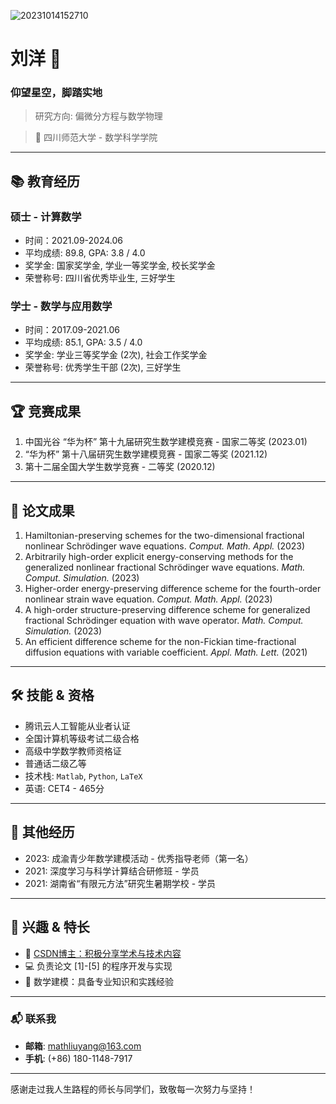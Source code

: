 ![20231014152710](https://typora-1307664364.cos.ap-chengdu.myqcloud.com/img/20231014152710.png)

# 刘洋 🌌

### **仰望星空，脚踏实地**

> 研究方向: 偏微分方程与数学物理

> 📍 四川师范大学 - 数学科学学院

---

## 📚 教育经历

### **硕士** - 计算数学

- 时间：2021.09-2024.06
- 平均成绩: 89.8, GPA: 3.8 / 4.0
- 奖学金: 国家奖学金, 学业一等奖学金, 校长奖学金
- 荣誉称号: 四川省优秀毕业生, 三好学生

### **学士** - 数学与应用数学

- 时间：2017.09-2021.06
- 平均成绩: 85.1, GPA: 3.5 / 4.0
- 奖学金: 学业三等奖学金 (2次), 社会工作奖学金
- 荣誉称号: 优秀学生干部 (2次), 三好学生

---

## 🏆 竞赛成果

1. 中国光谷 “华为杯” 第十九届研究生数学建模竞赛 - 国家二等奖 (2023.01)
2. “华为杯” 第十八届研究生数学建模竞赛 - 国家二等奖 (2021.12)
3. 第十二届全国大学生数学竞赛 - 二等奖 (2020.12)

---

## 📜 论文成果

1. Hamiltonian-preserving schemes for the two-dimensional fractional nonlinear Schrödinger wave equations. _Comput. Math. Appl._ (2023)
2. Arbitrarily high-order explicit energy-conserving methods for the generalized nonlinear fractional Schrödinger wave equations. _Math. Comput. Simulation._ (2023)
3. Higher-order energy-preserving difference scheme for the fourth-order nonlinear strain wave equation. _Comput. Math. Appl._ (2023)
4. A high-order structure-preserving difference scheme for generalized fractional Schrödinger equation with wave operator. _Math. Comput. Simulation._ (2023)
5. An efficient difference scheme for the non-Fickian time-fractional diffusion equations with variable coefficient. _Appl. Math. Lett._ (2021)

---

## 🛠 技能 & 资格

- 腾讯云人工智能从业者认证
- 全国计算机等级考试二级合格
- 高级中学数学教师资格证
- 普通话二级乙等
- 技术栈: `Matlab`, `Python`, `LaTeX`
- 英语: CET4 - 465分

---

## 🌱 其他经历

- 2023: 成渝青少年数学建模活动 - 优秀指导老师（第一名）
- 2021: 深度学习与科学计算结合研修班 - 学员
- 2021: 湖南省“有限元方法”研究生暑期学校 - 学员

---

## 🚀 兴趣 & 特长

- 📝 [CSDN博主：积极分享学术与技术内容](https://blog.csdn.net/qq_42818403)
- 💻 负责论文 [1]-[5] 的程序开发与实现
- 📐 数学建模：具备专业知识和实践经验

---

### 📬 联系我

- **邮箱**: [mathliuyang@163.com](mailto:mathliuyang@163.com)
- **手机**: (+86) 180-1148-7917

---

感谢走过我人生路程的师长与同学们，致敬每一次努力与坚持！
